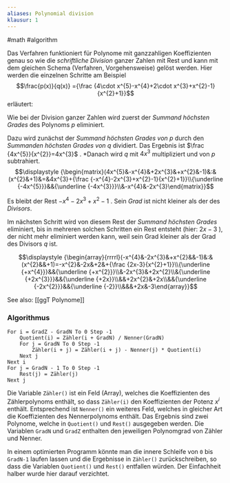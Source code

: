 ```yaml
---
aliases: Polynomial division
klausur: 1
---
```


#math #algorithm

Das Verfahren funktioniert für Polynome mit ganzzahligen Koeffizienten genau so wie die *schriftliche Division* ganzer Zahlen mit Rest und kann mit dem gleichen Schema (Verfahren, Vorgehensweise) gelöst werden. Hier werden die einzelnen Schritte am Beispiel
$$\frac{p(x)}{q(x)} ={\frac {4\cdot x^{5}-x^{4}+2\cdot x^{3}+x^{2}-1}{x^{2}+1}}$$
erläutert:

Wie bei der Division ganzer Zahlen wird zuerst der *Summand höchsten Grades* des Polynoms $p$ eliminiert. 

Dazu wird zunächst der *Summand höchsten Grades von* $p$ durch den *Summanden höchsten Grades von* $q$ dividiert. Das Ergebnis ist  $\frac {4x^{5}}{x^{2}}=4x^{3}$  . *Danach wird $q$  mit $4x^3$ multipliziert und von $p$ subtrahiert.
$$\displaystyle {\begin{matrix}(4x^{5}&-x^{4}&+2x^{3}&+x^{2}&-1)&:&(x^{2}&+1)&=&4x^{3}+{\frac {-x^{4}-2x^{3}+x^{2}-1}{x^{2}+1}}\\{\underline {-4x^{5}}}&&{\underline {-4x^{3}}}\\&-x^{4}&-2x^{3}\end{matrix}}$$ 

Es bleibt der Rest  $-x^{4}-2x^{3}+x^{2}-1$ . Sein *Grad* ist nicht kleiner als der des *Divisors*.

Im nächsten Schritt wird von diesem Rest der *Summand höchsten Grades* eliminiert, bis in mehreren solchen Schritten ein Rest entsteht (hier: $2 x − 3$ ), der nicht mehr eliminiert werden kann, weil sein Grad kleiner als der Grad des Divisors $q$ ist.

$$\displaystyle {\begin{array}{rrrrl}(-x^{4}&-2x^{3}&+x^{2}&&-1)&:&(x^{2}&&+1)=-x^{2}&-2x&+2&+{\frac {2x-3}{x^{2}+1}}\\{\underline {+x^{4}}}&&{\underline {+x^{2}}}\\&-2x^{3}&+2x^{2}\\&{\underline {+2x^{3}}}&&{\underline {+2x}}\\&&+2x^{2}&+2x\\&&{\underline {-2x^{2}}}&&{\underline {-2}}\\&&&+2x&-3\end{array}}$$

See also: [[ggT Polynome]]
### Algorithmus

```BASIC
For i = GradZ - GradN To 0 Step -1
    Quotient(i) = Zähler(i + GradN) / Nenner(GradN)
    For j = GradN To 0 Step -1
        Zähler(i + j) = Zähler(i + j) - Nenner(j) * Quotient(i)
    Next j
Next i
For j = GradN - 1 To 0 Step -1
    Rest(j) = Zähler(j)
Next j
```

Die Variable `Zähler()` ist ein Feld (Array), welches die Koeffizienten des Zählerpolynoms enthält, so dass `Zähler(i)` den Koeffizienten der Potenz $x^i$ enthält. Entsprechend ist `Nenner()` ein weiteres Feld, welches in gleicher Art die Koeffizienten des Nennerpolynoms enthält. Das Ergebnis sind zwei Polynome, welche in `Quotient()` und `Rest()` ausgegeben werden. Die Variablen `GradN` und `GradZ` enthalten den jeweiligen Polynomgrad von Zähler und Nenner.

In einem optimierten Programm könnte man die innere Schleife von `0` bis `GradN-1` laufen lassen und die Ergebnisse in `Zähler()` zurückschreiben, so dass die Variablen `Quotient()` und `Rest()` entfallen würden. Der Einfachheit halber wurde hier darauf verzichtet.